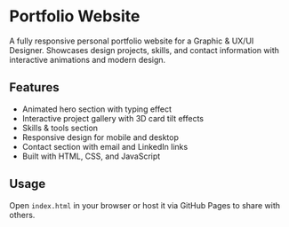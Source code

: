 # Portfolio Website

A fully responsive personal portfolio website for a Graphic & UX/UI Designer. Showcases design projects, skills, and contact information with interactive animations and modern design.

## Features
- Animated hero section with typing effect
- Interactive project gallery with 3D card tilt effects
- Skills & tools section
- Responsive design for mobile and desktop
- Contact section with email and LinkedIn links
- Built with HTML, CSS, and JavaScript

## Usage
Open `index.html` in your browser or host it via GitHub Pages to share with others.
